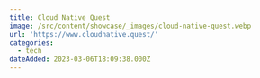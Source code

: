 ```yaml
---
title: Cloud Native Quest
image: /src/content/showcase/_images/cloud-native-quest.webp
url: 'https://www.cloudnative.quest/'
categories:
  - tech
dateAdded: 2023-03-06T18:09:38.000Z
---
```


